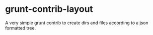 # grunt-contrib-layout

A very simple grunt contrib to create dirs and files according to a json formatted tree.